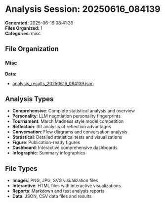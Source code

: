 # Analysis Session: 20250616_084139

**Generated:** 2025-06-16 08:41:39  
**Files Organized:** 1  
**Categories:** misc

## File Organization

### Misc

**Data:**
- [analysis_results_20250616_084139.json](./misc/data/analysis_results_20250616_084139.json)


## Analysis Types

- **Comprehensive**: Complete statistical analysis and overview
- **Personality**: LLM negotiation personality fingerprints
- **Tournament**: March Madness style model competition
- **Reflection**: 3D analysis of reflection advantages
- **Conversation**: Flow diagrams and conversation analysis
- **Statistical**: Detailed statistical tests and visualizations
- **Figure**: Publication-ready figures
- **Dashboard**: Interactive comprehensive dashboards
- **Infographic**: Summary infographics

## File Types

- **Images**: PNG, JPG, SVG visualization files
- **Interactive**: HTML files with interactive visualizations
- **Reports**: Markdown and text analysis reports
- **Data**: JSON, CSV data files and results
